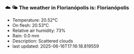 ### ☁️ 🌤️  The weather in Florianópolis is: Florianópolis

- Temperature: 20.52°C
- On flesh: 20.53°C
- Relative air humidity: 73%
- Rain: 0.0 mm
- Description: Scattered clouds
- last updated: 2025-06-16T17:16:18.819559

